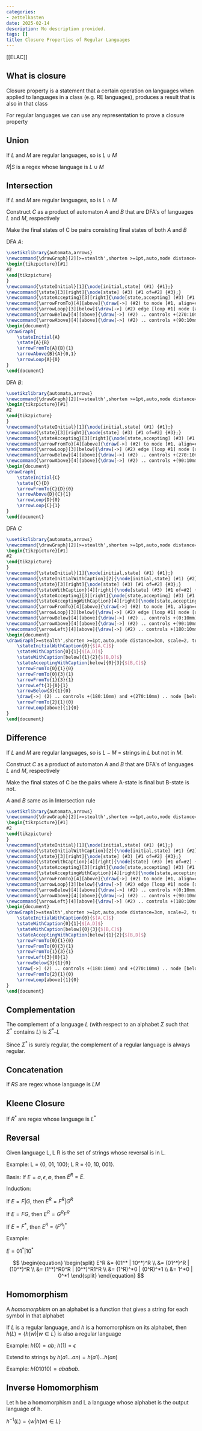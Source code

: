 ```yaml
---
categories:
- zettelkasten
date: 2025-02-14
description: No description provided.
tags: []
title: Closure Properties of Regular Languages
---
```


[[ELAC]]

## What is closure

Closure property is a statement that a certain operation on languages when applied to languages in a class (e.g. RE languages), produces a result that is also in that class

For regular languages we can use any representation to prove a closure property

## Union

If $L$ and $M$ are regular languages, so is $L \cup M$ 

$R|S$ is a regex whose language is $L \cup M$ 

## Intersection

If $L$ and $M$ are regular languages, so is $L \cap M$ 

Construct $C$ as a product of automaton $A$ and $B$ that are DFA's of languages $L$ and $M$, respectively

Make the final states of C be pairs consisting final states of both $A$ and $B$

DFA $A$:

```tikz
\usetikzlibrary{automata,arrows}
\newcommand{\drawGraph}[2][>=stealth',shorten >=1pt,auto,node distance=1.5cm, scale=2, transform shape]{
\begin{tikzpicture}[#1]
#2
\end{tikzpicture}
}
\newcommand{\stateInitial}[1]{\node[initial,state] (#1) {#1};}
\newcommand{\state}[3][right]{\node[state] (#3) [#1 of=#2] {#3};}
\newcommand{\stateAccepting}[3][right]{\node[state,accepting] (#3) [#1 of=#2] {#3};}
\newcommand{\arrowFromTo}[4][above]{\draw[->] (#2) to node [#1, align=center] {#4} (#3);}
\newcommand{\arrowLoop}[3][below]{\draw[->] (#2) edge [loop #1] node [align=center] {#3} (#2);}
\newcommand{\arrowBelow}[4][above]{\draw[->] (#2) .. controls +(270:10mm) and +(270:10mm) .. node [#1, align=center] {#4} (#3);}
\newcommand{\arrowAbove}[4][above]{\draw[->] (#2) .. controls +(90:10mm) and +(90:10mm) .. node [#1, align=center] {#4} (#3);}
\begin{document}
\drawGraph{
	\stateInitial{A}
	\state{A}{B}
	\arrowFromTo{A}{B}{1}
	\arrowAbove{B}{A}{0,1}
	\arrowLoop{A}{0}
}
\end{document}
```

DFA $B$:

```tikz
\usetikzlibrary{automata,arrows}
\newcommand{\drawGraph}[2][>=stealth',shorten >=1pt,auto,node distance=1.5cm, scale=2, transform shape]{
\begin{tikzpicture}[#1]
#2
\end{tikzpicture}
}
\newcommand{\stateInitial}[1]{\node[initial,state] (#1) {#1};}
\newcommand{\state}[3][right]{\node[state] (#3) [#1 of=#2] {#3};}
\newcommand{\stateAccepting}[3][right]{\node[state,accepting] (#3) [#1 of=#2] {#3};}
\newcommand{\arrowFromTo}[4][above]{\draw[->] (#2) to node [#1, align=center] {#4} (#3);}
\newcommand{\arrowLoop}[3][below]{\draw[->] (#2) edge [loop #1] node [align=center] {#3} (#2);}
\newcommand{\arrowBelow}[4][above]{\draw[->] (#2) .. controls +(270:10mm) and +(270:10mm) .. node [#1, align=center] {#4} (#3);}
\newcommand{\arrowAbove}[4][above]{\draw[->] (#2) .. controls +(90:10mm) and +(90:10mm) .. node [#1, align=center] {#4} (#3);}
\begin{document}
\drawGraph{
	\stateInitial{C}
	\state{C}{D}
	\arrowFromTo{C}{D}{0}
	\arrowAbove{D}{C}{1}
	\arrowLoop{D}{0}
	\arrowLoop{C}{1}
}
\end{document}
```

DFA $C$

```tikz
\usetikzlibrary{automata,arrows}
\newcommand{\drawGraph}[2][>=stealth',shorten >=1pt,auto,node distance=1.5cm, scale=2, transform shape]{
\begin{tikzpicture}[#1]
#2
\end{tikzpicture}
}
\newcommand{\stateInitial}[1]{\node[initial,state] (#1) {#1};}
\newcommand{\stateInitialWithCaption}[2]{\node[initial,state] (#1) {#2};}
\newcommand{\state}[3][right]{\node[state] (#3) [#1 of=#2] {#3};}
\newcommand{\stateWithCaption}[4][right]{\node[state] (#3) [#1 of=#2] {#4};}
\newcommand{\stateAccepting}[3][right]{\node[state,accepting] (#3) [#1 of=#2] {#3};}
\newcommand{\stateAcceptingWithCaption}[4][right]{\node[state,accepting] (#3) [#1 of=#2] {#4};}
\newcommand{\arrowFromTo}[4][above]{\draw[->] (#2) to node [#1, align=center] {#4} (#3);}
\newcommand{\arrowLoop}[3][below]{\draw[->] (#2) edge [loop #1] node [align=center] {#3} (#2);}
\newcommand{\arrowBelow}[4][above]{\draw[->] (#2) .. controls +(0:10mm) and +(270:10mm) .. node [#1, align=center] {#4} (#3);}
\newcommand{\arrowAbove}[4][above]{\draw[->] (#2) .. controls +(90:10mm) and +(90:10mm) .. node [#1, align=center] {#4} (#3);}
\newcommand{\arrowLeft}[4][above]{\draw[->] (#2) .. controls +(180:10mm) and +(180:10mm) .. node [#1, align=center] {#4} (#3);}
\begin{document}
\drawGraph[>=stealth',shorten >=1pt,auto,node distance=3cm, scale=2, transform shape]{
	\stateInitialWithCaption{0}{$[A,C]$}
	\stateWithCaption{0}{1}{$[A,D]$}
	\stateWithCaption[below]{1}{2}{$[B,D]$}
	\stateAcceptingWithCaption[below]{0}{3}{$[B,C]$}
	\arrowFromTo{0}{1}{0}
	\arrowFromTo{0}{3}{1}
	\arrowFromTo{1}{3}{1}
	\arrowLeft{3}{0}{1}
	\arrowBelow{3}{1}{0}
	\draw[->] (2) .. controls +(180:10mm) and +(270:10mm) .. node [below, align=center] {1} (0);
	\arrowFromTo{2}{1}{0}
	\arrowLoop[above]{1}{0}
}
\end{document}
```

## Difference

If $L$ and $M$ are regular languages, so is $L - M$  = strings in $L$ but not in $M$.

Construct $C$ as a product of automaton $A$ and $B$ that are DFA's of languages $L$ and $M$, respectively

Make the final states of C be the pairs where A-state is final but B-state is not.

$A$ and $B$ same as in Intersection rule

```tikz
\usetikzlibrary{automata,arrows}
\newcommand{\drawGraph}[2][>=stealth',shorten >=1pt,auto,node distance=1.5cm, scale=2, transform shape]{
\begin{tikzpicture}[#1]
#2
\end{tikzpicture}
}
\newcommand{\stateInitial}[1]{\node[initial,state] (#1) {#1};}
\newcommand{\stateInitialWithCaption}[2]{\node[initial,state] (#1) {#2};}
\newcommand{\state}[3][right]{\node[state] (#3) [#1 of=#2] {#3};}
\newcommand{\stateWithCaption}[4][right]{\node[state] (#3) [#1 of=#2] {#4};}
\newcommand{\stateAccepting}[3][right]{\node[state,accepting] (#3) [#1 of=#2] {#3};}
\newcommand{\stateAcceptingWithCaption}[4][right]{\node[state,accepting] (#3) [#1 of=#2] {#4};}
\newcommand{\arrowFromTo}[4][above]{\draw[->] (#2) to node [#1, align=center] {#4} (#3);}
\newcommand{\arrowLoop}[3][below]{\draw[->] (#2) edge [loop #1] node [align=center] {#3} (#2);}
\newcommand{\arrowBelow}[4][above]{\draw[->] (#2) .. controls +(0:10mm) and +(270:10mm) .. node [#1, align=center] {#4} (#3);}
\newcommand{\arrowAbove}[4][above]{\draw[->] (#2) .. controls +(90:10mm) and +(90:10mm) .. node [#1, align=center] {#4} (#3);}
\newcommand{\arrowLeft}[4][above]{\draw[->] (#2) .. controls +(180:10mm) and +(180:10mm) .. node [#1, align=center] {#4} (#3);}
\begin{document}
\drawGraph[>=stealth',shorten >=1pt,auto,node distance=3cm, scale=2, transform shape]{
	\stateInitialWithCaption{0}{$[A,C]$}
	\stateWithCaption{0}{1}{$[A,D]$}
	\stateWithCaption[below]{0}{3}{$[B,C]$}
	\stateAcceptingWithCaption[below]{1}{2}{$[B,D]$}
	\arrowFromTo{0}{1}{0}
	\arrowFromTo{0}{3}{1}
	\arrowFromTo{1}{3}{1}
	\arrowLeft{3}{0}{1}
	\arrowBelow{3}{1}{0}
	\draw[->] (2) .. controls +(180:10mm) and +(270:10mm) .. node [below, align=center] {1} (0);
	\arrowFromTo{2}{1}{0}
	\arrowLoop[above]{1}{0}
}
\end{document}
```

## Complementation

The complement of a language $L$ (with respect to an alphabet $\Sigma$ such that $\Sigma^*$ contains $L$) is $\Sigma^* – L$

Since $\Sigma^*$ is surely regular, the complement of a regular language is always regular.

## Concatenation

If $RS$ are regex whose language is $LM$

## Kleene Closure

If $R^*$ are regex whose language is $L^*$

## Reversal

Given language L, L R is the set of strings whose reversal is in L.

Example: L = {0, 01, 100}; L R = {0, 10, 001}.

Basis: If $E = a, \epsilon, \emptyset$, then $E^R = E$.

Induction:

If $E = F|G$, then $E^R = F^R | G^R$

If $E = FG$, then $E^R = G^RF^R$

If $E = F^*$, then $E^R = (F^R)^*$

Example:

$E = 01^* | 10^*$

$$
\begin{equation}
\begin{split}
E^R &= (01^* | 10^*)^R  \\
&= (01^*)^R | (10^*)^R \\
&= (1^*)^R0^R | (0^*)^R1^R \\
&= (1^R)^*0 | (0^R)^*1 \\
&= 1^*0 | 0^*1 
\end{split}
\end{equation}
$$

## Homomorphism

A *homomorphism* on an alphabet is a function that gives a string for each symbol in that alphabet

If $L$ is a regular language, and $h$ is a homomorphism on its alphabet, then $h(L) = \{h(w) | w \in L\}$ is also a regular language

Example: $h(0) = ab$; $h(1) = \epsilon$

Extend to strings by $h(a1…an ) = h(a1 )…h(an )$

Example: $h(01010) = ababab$.

## Inverse Homomorphism

Let h be a homomorphism and L a language whose alphabet is the output language of h.

$h^{-1}(L) = \{w | h(w) \in L\}$
